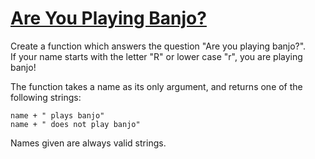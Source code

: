 # [Are You Playing Banjo?](https://www.codewars.com/kata/are-you-playing-banjo "53af2b8861023f1d88000832")

Create a function which answers the question "Are you playing banjo?".  
If your name starts with the letter "R" or lower case "r", you are playing banjo!

The function takes a name as its only argument, and returns one of the following strings:
```
name + " plays banjo" 
name + " does not play banjo"
```
Names given are always valid strings.